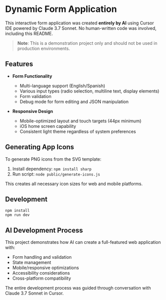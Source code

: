 # Dynamic Form Application

This interactive form application was created **entirely by AI** using Cursor IDE powered by Claude 3.7 Sonnet. No human-written code was involved, including this README.

> **Note**: This is a demonstration project only and should not be used in production environments.

## Features

- **Form Functionality**
  - Multi-language support (English/Spanish)
  - Various input types (radio selection, multiline text, display elements)
  - Form validation
  - Debug mode for form editing and JSON manipulation
  
- **Responsive Design**
  - Mobile-optimized layout and touch targets (44px minimum)
  - iOS home screen capability
  - Consistent light theme regardless of system preferences

## Generating App Icons

To generate PNG icons from the SVG template:

1. Install dependency: `npm install sharp`
2. Run script: `node public/generate-icons.js`

This creates all necessary icon sizes for web and mobile platforms.

## Development

```
npm install
npm run dev
```

## AI Development Process

This project demonstrates how AI can create a full-featured web application with:
- Form handling and validation
- State management
- Mobile/responsive optimizations
- Accessibility considerations
- Cross-platform compatibility

The entire development process was guided through conversation with Claude 3.7 Sonnet in Cursor.
